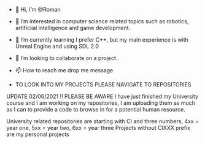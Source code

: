 - 👋 Hi, I’m @Roman
- 👀 I’m interested in computer science related topics such as robotics, artificiial intelligence and game development.
- 🌱 I’m currently learning I prefer C++, but my main experience is with Unreal Engine and using SDL 2.0
- 💞️ I’m looking to collaborate on a project.. 
- 📫 How to reach me drop me message

- TO LOOK INTO MY PROJECTS PLEASE NAVIGATE TO REPOSITORIES

UPDATE 02/06/2021 
!! PLEASE BE AWARE I have just finished my University course and I am working on my repositories, I am uploading them as much as I can to provide a code to browse in for a potential human resource. 

University related repositories are starting with CI and three numbers, 4xx = year one, 5xx = year two, 6xx = year three
Projects without CIXXX prefix are my personal projects

<!---
RomanLearnsHowToCode/RomanLearnsHowToCode is a ✨ special ✨ repository because its `README.md` (this file) appears on your GitHub profile.
You can click the Preview link to take a look at your changes.
--->
